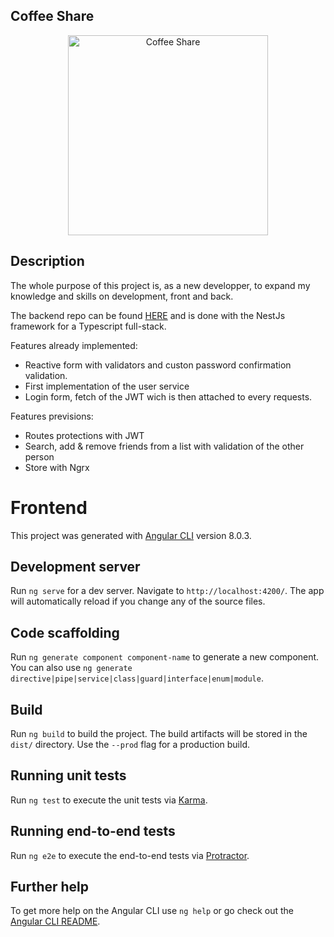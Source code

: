## Coffee Share

<p align="center">
  <img src="https://images.pexels.com/photos/1251175/pexels-photo-1251175.jpeg?auto=compress&cs=tinysrgb&dpr=2&h=200&w=300" width="320" alt="Coffee Share" />
</p>

## Description

The whole purpose of this project is, as a new developper, to expand my knowledge and skills on development, front and back.

The backend repo can be found [HERE](https://github.com/Ithrandil/coffeeshareBE) and is done with the NestJs framework for a Typescript full-stack.

Features already implemented:
- Reactive form with validators and custon password confirmation validation.
- First implementation of the user service
- Login form, fetch of the JWT wich is then attached to every requests.

Features previsions:
- Routes protections with JWT
- Search, add & remove friends from a list with validation of the other person
- Store with Ngrx

# Frontend

This project was generated with [Angular CLI](https://github.com/angular/angular-cli) version 8.0.3.

## Development server

Run `ng serve` for a dev server. Navigate to `http://localhost:4200/`. The app will automatically reload if you change any of the source files.

## Code scaffolding

Run `ng generate component component-name` to generate a new component. You can also use `ng generate directive|pipe|service|class|guard|interface|enum|module`.

## Build

Run `ng build` to build the project. The build artifacts will be stored in the `dist/` directory. Use the `--prod` flag for a production build.

## Running unit tests

Run `ng test` to execute the unit tests via [Karma](https://karma-runner.github.io).

## Running end-to-end tests

Run `ng e2e` to execute the end-to-end tests via [Protractor](http://www.protractortest.org/).

## Further help

To get more help on the Angular CLI use `ng help` or go check out the [Angular CLI README](https://github.com/angular/angular-cli/blob/master/README.md).
